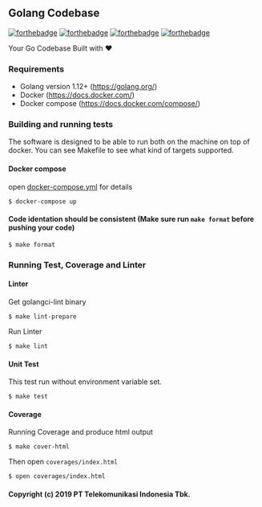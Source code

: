 ## Golang Codebase

[![forthebadge](https://forthebadge.com/images/badges/made-with-go.svg)](https://forthebadge.com) 
[![forthebadge](https://forthebadge.com/images/badges/built-with-love.svg)](https://forthebadge.com)
[![forthebadge](https://forthebadge.com/images/badges/contains-technical-debt.svg)](https://forthebadge.com)
[![forthebadge](https://forthebadge.com/images/badges/check-it-out.svg)](https://forthebadge.com)

Your Go Codebase Built with :heart:

### Requirements
- Golang version 1.12+ (https://golang.org/)
- Docker (https://docs.docker.com/)
- Docker compose (https://docs.docker.com/compose/)

### Building and running tests
The software is designed to be able to run both on the machine on top of docker. You can see Makefile to see what kind of targets supported.

#### Docker compose
open <a href="https://gitlab.com/Wuriyanto/go-codebase/blob/development/docker-compose.yml">docker-compose.yml</a> for details
```shell
$ docker-compose up
```

#### Code identation should be consistent (Make sure run `make format` before pushing your code)
```shell
$ make format
```

### Running Test, Coverage and Linter

#### Linter

Get golangci-lint binary
```shell
$ make lint-prepare
```

Run Linter
```shell
$ make lint
```

#### Unit Test

This test run without environment variable set.

```
$ make test
```

#### Coverage

Running Coverage and produce html output

```
$ make cover-html
```

Then open `coverages/index.html`
```shell
$ open coverages/index.html
```

#### Copyright (c) 2019 PT Telekomunikasi Indonesia Tbk.
